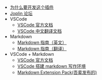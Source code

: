 - [为什么要开发这个插件](zh-cn/_navbar/other/why.md)
- [Joplin 论坛](https://discourse.joplinapp.org/)
- VSCode
  - [VSCode 官方文档](https://code.visualstudio.com/docs)
  - [VSCode 中文翻译文档](https://jeasonstudio.gitbooks.io/vscode-cn-doc/)
- Markdown
  - [Markdown 指南（英文）](https://www.markdownguide.org/)
  - [Markdown 指南（翻译）](https://www.markdown.xyz/)
- VSCode + Markdown
  - [VSCode 官方文档](https://code.visualstudio.com/docs/languages/markdown)
  - [VSCode 搭建 markdown 写作环境](https://blog.rxliuli.com/p/43851eb5/)
  - [Markdown Extension Pack(吾辈发布的)](https://marketplace.visualstudio.com/items?itemName=rxliuli.markdown-extension-pack)
